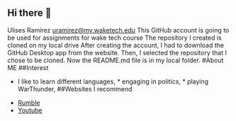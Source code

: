 ## Hi there 👋
Ulises Ramirez uramirez@my.waketech.edu
This GitHub account is going to be used for assignments for wake tech course
The repository I created is cloned on my local drive
After creating the account, I had to download the GitHub Desktop app from the website. Then, I selected the repository that I chose to be cloned. Now the README.md file is in my local folder.
#About ME
##Interest
  * I like to learn different languages, * engaging in politics, * playing WarThunder,
##Websites I recommend
  - [Rumble](www.rumble.com)
  - [Youtube](www.youtube.com)

